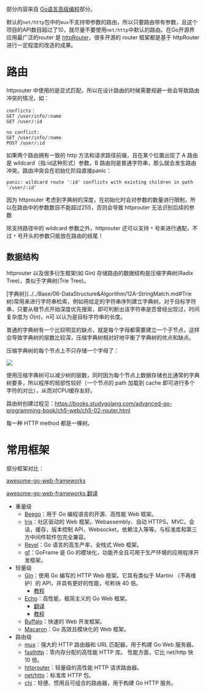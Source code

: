 部分内容来自 [Go语言高级编程](https://books.studygolang.com/advanced-go-programming-book/)部分。

默认的`net/http`包中的`mux`不支持带参数的路由，所以只要路由带有参数，且这个项目的API数目超过了10，就尽量不要使用`net/http`中默认的路由。在Go开源界应用最广泛的router 是 [httpRouter](<https://github.com/julienschmidt/httprouter>)，很多开源的 router 框架都是基于 httpRouter 进行一定程度的改造的成果。

# 路由

httprouter 中使用的是显式匹配，所以在设计路由的时候需要规避一些会导致路由冲突的情况，如：

```
conflicts：
GET /user/info/:name
GET /user/:id

no conflict:
GET /user/info/:name
POST /user/:id
```

如果两个路由拥有一致的 http 方法和请求路径前缀，且在某个位置出现了 A 路由是 wildcard（指:id这种形式）参数，B 路由则是普通字符串，那么就会发生路由冲突。路由冲突会在初始化阶段直接panic：

```
panic: wildcard route ':id' conflicts with existing children in path '/user/:id'
```

因为 httprouter 考虑到字典树的深度，在初始化时会对参数的数量进行限制，所以在路由中的参数数目不能超过255，否则会导致 httprouter 无法识别后续的参数

除支持路径中的 wildcard 参数之外，httprouter 还可以支持 `*` 号来进行通配，不过 `*` 号开头的参数只能放在路由的结尾！

## 数据结构

httprouter 以及很多衍生框架(如 Gin) 存储路由的数据结构是压缩字典树(Radix Tree)，类似于字典树(Trie Tree)。

[字典树](../../Base/06-DataStructure&Algorithm/12A-StringMatch.md#Trie 树)常用来进行字符串检索，例如用给定的字符串序列建立字典树。对于目标字符串，只要从根节点开始深度优先搜索，即可判断出该字符串是否曾经出现过，时间复杂度为 $O(n)$，n可 以认为是目标字符串的长度。

普通的字典树有一个比较明显的缺点，就是每个字母都需要建立一个子节点，这样会导致字典树的层数比较深，压缩字典树相对好地平衡了字典树的优点和缺点。

压缩字典树的每个节点上不只存储一个字母了：

![](https://books.studygolang.com/advanced-go-programming-book/images/ch6-02-radix.png)

使用压缩字典树可以减少树的层数，同时因为每个节点上数据存储也比通常的字典树要多，所以程序的局部性较好（一个节点的 path 加载到 cache 即可进行多个字符的对比），从而对CPU缓存友好。

路由树创建过程见：https://books.studygolang.com/advanced-go-programming-book/ch5-web/ch5-02-router.html

每一种 HTTP method 都是一棵树。

# 常用框架

部分框架对比：

[awesome-go-web-frameworks](https://github.com/speedwheel/awesome-go-web-frameworks)

[awesome-go-web-frameworks 翻译](https://mp.weixin.qq.com/s/N_mEhTEqEa7QofZLixjIaw)

- 重量级
  - [Beego](https://github.com/astaxie/beego)：用于 Go 编程语言的开源、高性能 Web 框架。
  - [Iris](https://github.com/kataras/iris)：社区驱动的 Web 框架。Webassembly、自动 HTTPS，MVC，会话，缓存，版本控制 API，Websocket，依赖注入等等。与标准库和第三方中间件软件包完全兼容。
  - [Revel](https://github.com/revel/revel)：Go 语言的高生产率，全栈式 Web 框架。
  - [gf](https://github.com/gogf/gf)：GoFrame 是 Go 的模块化，功能齐全且可用于生产环境的应用程序开发框架。
- 轻量级
  - [Gin](https://github.com/gin-gonic/gin)：使用 Go 编写的 HTTP Web 框架。它具有类似于 Martini （不再维护）的 API，并具有更好的性能，号称快 40 倍。
    - [教程](https://book.eddycjy.com/golang/gin/install.html)
  - [Echo](https://github.com/labstack/echo)：高性能，极简主义的 Go Web 框架。
    - [翻译](http://go-echo.org/ )
    - [教程](http://blog.studygolang.com/category/echo-%E7%B3%BB%E5%88%97/)
  - [Buffalo](https://github.com/gobuffalo/buffalo)：快速的 Web 开发框架。
  - [Macaron](https://github.com/go-macaron/macaron)：Go 高效且模块化的 Web 框架。
- 路由级
  - [mux](https://github.com/gorilla/mux)：强大的 HTTP 路由器和 URL 匹配器，用于构建 Go Web 服务器。
  - [fasthttp](https://github.com/valyala/fasthttp)：零内存分配的高性能 HTTP 库。 性能方面，它比 net/http 快 10 倍。
  - [httprouter](https://github.com/julienschmidt/httprouter)：轻量级的高性能 HTTP 请求路由器。
  - [net/http](http://docs.studygolang.com/pkg/net/http)：标准库 HTTP 包。
  - [chi](https://github.com/go-chi/chi)：轻便、惯用且可组合的路由器，用于构建 Go HTTP 服务。







